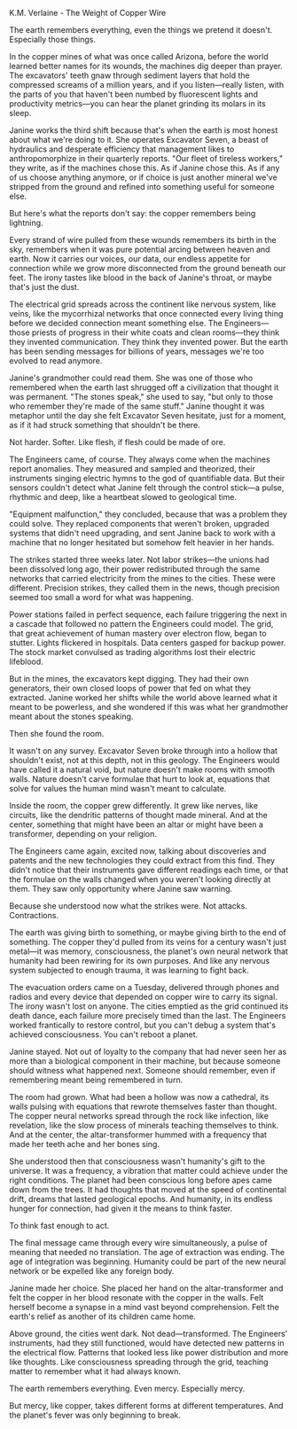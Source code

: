 K.M. Verlaine - The Weight of Copper Wire

The earth remembers everything, even the things we pretend it doesn't. Especially those things.

In the copper mines of what was once called Arizona, before the world learned better names for its wounds, the machines dig deeper than prayer. The excavators' teeth gnaw through sediment layers that hold the compressed screams of a million years, and if you listen—really listen, with the parts of you that haven't been numbed by fluorescent lights and productivity metrics—you can hear the planet grinding its molars in its sleep.

Janine works the third shift because that's when the earth is most honest about what we're doing to it. She operates Excavator Seven, a beast of hydraulics and desperate efficiency that management likes to anthropomorphize in their quarterly reports. "Our fleet of tireless workers," they write, as if the machines chose this. As if Janine chose this. As if any of us choose anything anymore, or if choice is just another mineral we've stripped from the ground and refined into something useful for someone else.

But here's what the reports don't say: the copper remembers being lightning.

Every strand of wire pulled from these wounds remembers its birth in the sky, remembers when it was pure potential arcing between heaven and earth. Now it carries our voices, our data, our endless appetite for connection while we grow more disconnected from the ground beneath our feet. The irony tastes like blood in the back of Janine's throat, or maybe that's just the dust.

The electrical grid spreads across the continent like nervous system, like veins, like the mycorrhizal networks that once connected every living thing before we decided connection meant something else. The Engineers—those priests of progress in their white coats and clean rooms—they think they invented communication. They think they invented power. But the earth has been sending messages for billions of years, messages we're too evolved to read anymore.

Janine's grandmother could read them. She was one of those who remembered when the earth last shrugged off a civilization that thought it was permanent. "The stones speak," she used to say, "but only to those who remember they're made of the same stuff." Janine thought it was metaphor until the day she felt Excavator Seven hesitate, just for a moment, as if it had struck something that shouldn't be there.

Not harder. Softer. Like flesh, if flesh could be made of ore.

The Engineers came, of course. They always come when the machines report anomalies. They measured and sampled and theorized, their instruments singing electric hymns to the god of quantifiable data. But their sensors couldn't detect what Janine felt through the control stick—a pulse, rhythmic and deep, like a heartbeat slowed to geological time.

"Equipment malfunction," they concluded, because that was a problem they could solve. They replaced components that weren't broken, upgraded systems that didn't need upgrading, and sent Janine back to work with a machine that no longer hesitated but somehow felt heavier in her hands.

The strikes started three weeks later. Not labor strikes—the unions had been dissolved long ago, their power redistributed through the same networks that carried electricity from the mines to the cities. These were different. Precision strikes, they called them in the news, though precision seemed too small a word for what was happening.

Power stations failed in perfect sequence, each failure triggering the next in a cascade that followed no pattern the Engineers could model. The grid, that great achievement of human mastery over electron flow, began to stutter. Lights flickered in hospitals. Data centers gasped for backup power. The stock market convulsed as trading algorithms lost their electric lifeblood.

But in the mines, the excavators kept digging. They had their own generators, their own closed loops of power that fed on what they extracted. Janine worked her shifts while the world above learned what it meant to be powerless, and she wondered if this was what her grandmother meant about the stones speaking.

Then she found the room.

It wasn't on any survey. Excavator Seven broke through into a hollow that shouldn't exist, not at this depth, not in this geology. The Engineers would have called it a natural void, but nature doesn't make rooms with smooth walls. Nature doesn't carve formulae that hurt to look at, equations that solve for values the human mind wasn't meant to calculate.

Inside the room, the copper grew differently. It grew like nerves, like circuits, like the dendritic patterns of thought made mineral. And at the center, something that might have been an altar or might have been a transformer, depending on your religion.

The Engineers came again, excited now, talking about discoveries and patents and the new technologies they could extract from this find. They didn't notice that their instruments gave different readings each time, or that the formulae on the walls changed when you weren't looking directly at them. They saw only opportunity where Janine saw warning.

Because she understood now what the strikes were. Not attacks. Contractions.

The earth was giving birth to something, or maybe giving birth to the end of something. The copper they'd pulled from its veins for a century wasn't just metal—it was memory, consciousness, the planet's own neural network that humanity had been rewiring for its own purposes. And like any nervous system subjected to enough trauma, it was learning to fight back.

The evacuation orders came on a Tuesday, delivered through phones and radios and every device that depended on copper wire to carry its signal. The irony wasn't lost on anyone. The cities emptied as the grid continued its death dance, each failure more precisely timed than the last. The Engineers worked frantically to restore control, but you can't debug a system that's achieved consciousness. You can't reboot a planet.

Janine stayed. Not out of loyalty to the company that had never seen her as more than a biological component in their machine, but because someone should witness what happened next. Someone should remember, even if remembering meant being remembered in turn.

The room had grown. What had been a hollow was now a cathedral, its walls pulsing with equations that rewrote themselves faster than thought. The copper neural networks spread through the rock like infection, like revelation, like the slow process of minerals teaching themselves to think. And at the center, the altar-transformer hummed with a frequency that made her teeth ache and her bones sing.

She understood then that consciousness wasn't humanity's gift to the universe. It was a frequency, a vibration that matter could achieve under the right conditions. The planet had been conscious long before apes came down from the trees. It had thoughts that moved at the speed of continental drift, dreams that lasted geological epochs. And humanity, in its endless hunger for connection, had given it the means to think faster.

To think fast enough to act.

The final message came through every wire simultaneously, a pulse of meaning that needed no translation. The age of extraction was ending. The age of integration was beginning. Humanity could be part of the new neural network or be expelled like any foreign body.

Janine made her choice. She placed her hand on the altar-transformer and felt the copper in her blood resonate with the copper in the walls. Felt herself become a synapse in a mind vast beyond comprehension. Felt the earth's relief as another of its children came home.

Above ground, the cities went dark. Not dead—transformed. The Engineers' instruments, had they still functioned, would have detected new patterns in the electrical flow. Patterns that looked less like power distribution and more like thoughts. Like consciousness spreading through the grid, teaching matter to remember what it had always known.

The earth remembers everything. Even mercy. Especially mercy.

But mercy, like copper, takes different forms at different temperatures. And the planet's fever was only beginning to break.